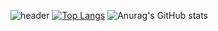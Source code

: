 ![header](https://capsule-render.vercel.app/api?type=waving&color=auto&height=300&section=header&text=Be%20patient&fontSize=90)
[![Top Langs](https://github-readme-stats.vercel.app/api/top-langs/?username=OrangeKim04)](https://github.com/anuraghazra/github-readme-stats)
![Anurag's GitHub stats](https://github-readme-stats.vercel.app/api?username=OrangeKim04&hide=contribs,prs&show_icons=true&theme=omni)
